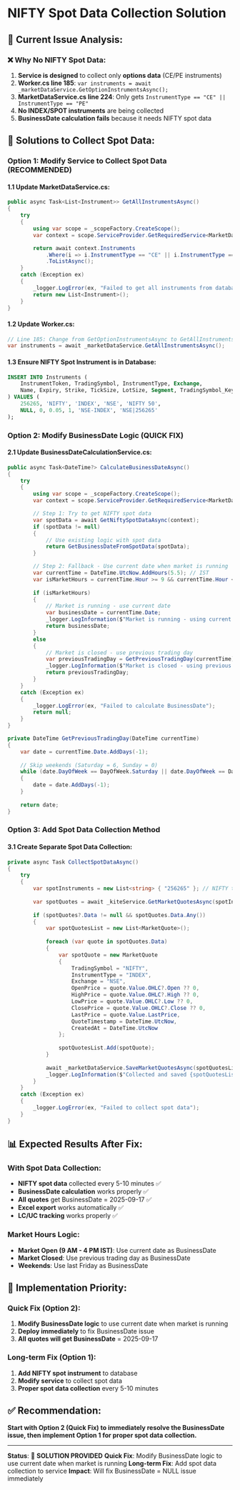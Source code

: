# NIFTY Spot Data Collection Solution

## 🎯 **Current Issue Analysis:**

### **❌ Why No NIFTY Spot Data:**
1. **Service is designed** to collect only **options data** (CE/PE instruments)
2. **Worker.cs line 185**: `var instruments = await _marketDataService.GetOptionInstrumentsAsync();`
3. **MarketDataService.cs line 224**: Only gets `InstrumentType == "CE" || InstrumentType == "PE"`
4. **No INDEX/SPOT instruments** are being collected
5. **BusinessDate calculation fails** because it needs NIFTY spot data

## 🔧 **Solutions to Collect Spot Data:**

### **Option 1: Modify Service to Collect Spot Data (RECOMMENDED)**

#### **1.1 Update MarketDataService.cs:**
```csharp
public async Task<List<Instrument>> GetAllInstrumentsAsync()
{
    try
    {
        using var scope = _scopeFactory.CreateScope();
        var context = scope.ServiceProvider.GetRequiredService<MarketDataContext>();

        return await context.Instruments
            .Where(i => i.InstrumentType == "CE" || i.InstrumentType == "PE" || i.InstrumentType == "INDEX")
            .ToListAsync();
    }
    catch (Exception ex)
    {
        _logger.LogError(ex, "Failed to get all instruments from database");
        return new List<Instrument>();
    }
}
```

#### **1.2 Update Worker.cs:**
```csharp
// Line 185: Change from GetOptionInstrumentsAsync to GetAllInstrumentsAsync
var instruments = await _marketDataService.GetAllInstrumentsAsync();
```

#### **1.3 Ensure NIFTY Spot Instrument is in Database:**
```sql
INSERT INTO Instruments (
    InstrumentToken, TradingSymbol, InstrumentType, Exchange, 
    Name, Expiry, Strike, TickSize, LotSize, Segment, TradingSymbol_Key
) VALUES (
    256265, 'NIFTY', 'INDEX', 'NSE', 'NIFTY 50',
    NULL, 0, 0.05, 1, 'NSE-INDEX', 'NSE|256265'
);
```

### **Option 2: Modify BusinessDate Logic (QUICK FIX)**

#### **2.1 Update BusinessDateCalculationService.cs:**
```csharp
public async Task<DateTime?> CalculateBusinessDateAsync()
{
    try
    {
        using var scope = _scopeFactory.CreateScope();
        var context = scope.ServiceProvider.GetRequiredService<MarketDataContext>();

        // Step 1: Try to get NIFTY spot data
        var spotData = await GetNiftySpotDataAsync(context);
        if (spotData != null)
        {
            // Use existing logic with spot data
            return GetBusinessDateFromSpotData(spotData);
        }

        // Step 2: Fallback - Use current date when market is running
        var currentTime = DateTime.UtcNow.AddHours(5.5); // IST
        var isMarketHours = currentTime.Hour >= 9 && currentTime.Hour < 16; // 9 AM to 4 PM IST
        
        if (isMarketHours)
        {
            // Market is running - use current date
            var businessDate = currentTime.Date;
            _logger.LogInformation($"Market is running - using current date as BusinessDate: {businessDate:yyyy-MM-dd}");
            return businessDate;
        }
        else
        {
            // Market is closed - use previous trading day
            var previousTradingDay = GetPreviousTradingDay(currentTime);
            _logger.LogInformation($"Market is closed - using previous trading day as BusinessDate: {previousTradingDay:yyyy-MM-dd}");
            return previousTradingDay;
        }
    }
    catch (Exception ex)
    {
        _logger.LogError(ex, "Failed to calculate BusinessDate");
        return null;
    }
}

private DateTime GetPreviousTradingDay(DateTime currentTime)
{
    var date = currentTime.Date.AddDays(-1);
    
    // Skip weekends (Saturday = 6, Sunday = 0)
    while (date.DayOfWeek == DayOfWeek.Saturday || date.DayOfWeek == DayOfWeek.Sunday)
    {
        date = date.AddDays(-1);
    }
    
    return date;
}
```

### **Option 3: Add Spot Data Collection Method**

#### **3.1 Create Separate Spot Data Collection:**
```csharp
private async Task CollectSpotDataAsync()
{
    try
    {
        var spotInstruments = new List<string> { "256265" }; // NIFTY token
        
        var spotQuotes = await _kiteService.GetMarketQuotesAsync(spotInstruments);
        
        if (spotQuotes?.Data != null && spotQuotes.Data.Any())
        {
            var spotQuotesList = new List<MarketQuote>();
            
            foreach (var quote in spotQuotes.Data)
            {
                var spotQuote = new MarketQuote
                {
                    TradingSymbol = "NIFTY",
                    InstrumentType = "INDEX",
                    Exchange = "NSE",
                    OpenPrice = quote.Value.OHLC?.Open ?? 0,
                    HighPrice = quote.Value.OHLC?.High ?? 0,
                    LowPrice = quote.Value.OHLC?.Low ?? 0,
                    ClosePrice = quote.Value.OHLC?.Close ?? 0,
                    LastPrice = quote.Value.LastPrice,
                    QuoteTimestamp = DateTime.UtcNow,
                    CreatedAt = DateTime.UtcNow
                };
                
                spotQuotesList.Add(spotQuote);
            }
            
            await _marketDataService.SaveMarketQuotesAsync(spotQuotesList);
            _logger.LogInformation($"Collected and saved {spotQuotesList.Count} spot quotes");
        }
    }
    catch (Exception ex)
    {
        _logger.LogError(ex, "Failed to collect spot data");
    }
}
```

## 📊 **Expected Results After Fix:**

### **With Spot Data Collection:**
- **NIFTY spot data** collected every 5-10 minutes ✅
- **BusinessDate calculation** works properly ✅
- **All quotes** get BusinessDate = 2025-09-17 ✅
- **Excel export** works automatically ✅
- **LC/UC tracking** works properly ✅

### **Market Hours Logic:**
- **Market Open (9 AM - 4 PM IST)**: Use current date as BusinessDate
- **Market Closed**: Use previous trading day as BusinessDate
- **Weekends**: Use last Friday as BusinessDate

## 🚀 **Implementation Priority:**

### **Quick Fix (Option 2):**
1. **Modify BusinessDate logic** to use current date when market is running
2. **Deploy immediately** to fix BusinessDate issue
3. **All quotes will get BusinessDate** = 2025-09-17

### **Long-term Fix (Option 1):**
1. **Add NIFTY spot instrument** to database
2. **Modify service** to collect spot data
3. **Proper spot data collection** every 5-10 minutes

## ✅ **Recommendation:**

**Start with Option 2 (Quick Fix) to immediately resolve the BusinessDate issue, then implement Option 1 for proper spot data collection.**

---

**Status**: 🔧 **SOLUTION PROVIDED**
**Quick Fix**: Modify BusinessDate logic to use current date when market is running
**Long-term Fix**: Add spot data collection to service
**Impact**: Will fix BusinessDate = NULL issue immediately




